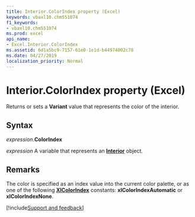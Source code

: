 ```yaml
---
title: Interior.ColorIndex property (Excel)
keywords: vbaxl10.chm551074
f1_keywords:
- vbaxl10.chm551074
ms.prod: excel
api_name:
- Excel.Interior.ColorIndex
ms.assetid: 6d1a5bc9-7157-61e0-1e1d-b44974002c78
ms.date: 04/27/2019
localization_priority: Normal
---
```



# Interior.ColorIndex property (Excel)

Returns or sets a **Variant** value that represents the color of the interior.

## Syntax

_expression_.**ColorIndex**

_expression_ A variable that represents an **[Interior](excel.interior(object).md)** object.


## Remarks

The color is specified as an index value into the current color palette, or as one of the following **[XlColorIndex](Excel.XlColorIndex.md)** constants: **xlColorIndexAutomatic** or **xlColorIndexNone**.
    


[!include[Support and feedback](~/includes/feedback-boilerplate.md)]
